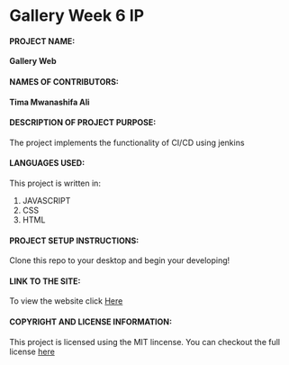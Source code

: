 # Gallery Week 6 IP
#### **PROJECT NAME:**
__Gallery Web__

#### **NAMES OF CONTRIBUTORS:**
__Tima Mwanashifa Ali__

#### **DESCRIPTION OF PROJECT PURPOSE:**

The project implements the functionality of CI/CD using jenkins
#### **LANGUAGES USED:**

This project is written in:
1. JAVASCRIPT 
2. CSS
3. HTML

#### **PROJECT SETUP INSTRUCTIONS:** 
Clone this repo to your desktop and begin your developing!


#### **LINK TO THE SITE:**
To view the website click [Here](https://gallery-ip-24g8.onrender.com/)
 
 
#### **COPYRIGHT AND LICENSE INFORMATION:**
 This project is licensed using the MIT lincense.
 You can checkout the full license [here](https://github.com/timaali/AKAN-NAME-PROJECT/blob/master/LICENCE.txt)
